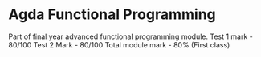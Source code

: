 # Agda Functional Programming

Part of final year advanced functional programming module. 
Test 1 mark - 80/100
Test 2 Mark - 80/100
Total module mark - 80% (First class)
